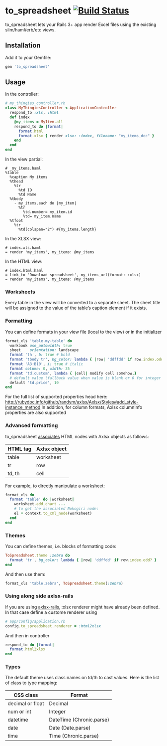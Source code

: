 # to_spreadsheet [![Build Status](https://secure.travis-ci.org/glebm/to_spreadsheet.png?branch=master)](http://travis-ci.org/glebm/to_spreadsheet)

to_spreadsheet lets your Rails 3+ app render Excel files using the existing slim/haml/erb/etc views.

Installation
------------

Add it to your Gemfile:
```ruby
gem 'to_spreadsheet'
```

Usage
-----

In the controller:
```ruby
# my_thingies_controller.rb
class MyThingiesController < ApplicationController
  respond_to :xls, :html
  def index
    @my_items = MyItem.all
    respond_to do |format|
      format.html
      format.xlsx { render xlsx: :index, filename: "my_items_doc" }
    end
  end
end
```

In the view partial:
```haml
# _my_items.haml
%table
  %caption My items
  %thead
    %tr
      %td ID
      %td Name
  %tbody
    - my_items.each do |my_item|
      %tr
        %td.number= my_item.id
        %td= my_item.name
  %tfoot
    %tr
      %td(colspan="2") #{my_items.length}
```

In the XLSX view:
```haml
# index.xls.haml
= render 'my_items', my_items: @my_items
```

In the HTML view:
```haml
# index.html.haml
= link_to 'Download spreadsheet', my_items_url(format: :xlsx)
= render 'my_items', my_items: @my_items
```

### Worksheets

Every table in the view will be converted to a separate sheet.
The sheet title will be assigned to the value of the table’s caption element if it exists.

### Formatting

You can define formats in your view file (local to the view) or in the initializer

```ruby
format_xls 'table.my-table' do
  workbook use_autowidth: true
  sheet    orientation: landscape
  format 'th', b: true # bold
  format 'tbody tr', bg_color: lambda { |row| 'ddffdd' if row.index.odd? }
  format 'A3:B10', i: true # italic
  format column: 0, width: 35
  format 'td.custom', lambda { |cell| modify cell somehow.}
  # default value (fallback value when value is blank or 0 for integer / float)
  default 'td.price', 10
end
```

For the full list of supported properties head here: http://rubydoc.info/github/randym/axlsx/Axlsx/Styles#add_style-instance_method
In addition, for column formats, Axlsx columnInfo properties are also supported

### Advanced formatting

to_spreadsheet [associates](https://github.com/glebm/to_spreadsheet/blob/master/lib/to_spreadsheet/renderer.rb#L33) HTML nodes with Axlsx objects as follows:

| HTML tag | Axlsx object |
|----------|--------------|
| table    | worksheet    |
| tr       | row          |
| td, th   | cell         |

For example, to directly manipulate a worksheet:
```ruby
format_xls do
  format 'table' do |worksheet|
    worksheet.add_chart ...
    # to get the associated Nokogiri node:
    el = context.to_xml_node(worksheet)
  end
end
```

### Themes

You can define themes, i.e. blocks of formatting code:
```ruby
ToSpreadsheet.theme :zebra do
  format 'tr', bg_color: lambda { |row| 'ddffdd' if row.index.odd? }
end
```

And then use them:
```ruby
format_xls 'table.zebra', ToSpreadsheet.theme(:zebra)
```

### Using along side axlsx-rails
If you are using [axlsx-rails](https://github.com/straydogstudio/axlsx_rails), :xlsx renderer might have already been defined. In that case define a custome renderer using
```ruby
# app/config/application.rb
config.to_spreadsheet.renderer = :html2xlsx
```

And then in controller
```ruby
respond_to do |format|
  format.html2xlsx
end
```

### Types

The default theme uses class names on td/th to cast values.
Here is the list of class to type mapping:

| CSS class        | Format                   |
|------------------|--------------------------|
| decimal or float | Decimal                  |
| num or int       | Integer                  |
| datetime         | DateTime (Chronic.parse) |
| date             | Date (Date.parse)        |
| time             | Time (Chronic.parse)     |
